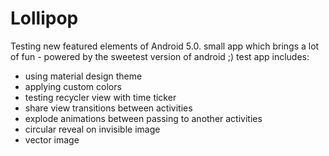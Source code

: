 Lollipop
========

Testing new featured elements of Android 5.0. small app which brings a lot of fun  - powered by the sweetest version of android ;)
test app includes:
- using material design theme
- applying custom colors 
- testing recycler view with time ticker
- share view transitions between activities
- explode animations between passing to another activities
- circular reveal on invisible image
- vector image 